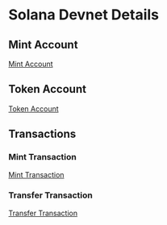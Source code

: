 # Solana Devnet Details

## Mint Account
[Mint Account](https://explorer.solana.com/address/Gm8jeTm3qDncpdc5AvVxmv5LXwSLDfzD34CyozPPtvrg?cluster=devnet)

## Token Account
[Token Account](https://explorer.solana.com/address/DQSZvbW8hktCeqa96mHTeAAGQHLveMm5gwRJ2TEmymT3?cluster=devnet)

## Transactions

### Mint Transaction
[Mint Transaction](https://explorer.solana.com/tx/2nrVHd7Wi4bCiHyJqakFgvq2uLGnZBS79Zq3gY3MuKb479fVLiAGxsnTxB67cUA5akNDP2rkBU5xXqVXVrwttqPZ?cluster=devnet)

### Transfer Transaction
[Transfer Transaction](https://explorer.solana.com/tx/5RLxGNf2gXmfYixcMhX1VT43GgAjUMxSWWPTieniZK3XwmwH1y8gjf4x2ki94dfzDXK8x24WfcNqznDRaFev7Dm7?cluster=devnet)
